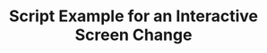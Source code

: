 ---
layout: article
title: Script Example for an Interactive Screen Change
description: 
  - In this template we will show you how to switch back and forth between several screens with the help of buttons.
lang: cn
weight: 50
isDraft: false
ref: Script_Screen_Changer
category:
  - Script
  - Scripting
image: Script_Screen_Changer_EN.png
download: Script_Screen_Changer_EN.pbmx
overview_description:
overview_benefits:
overview_data_sources:
---